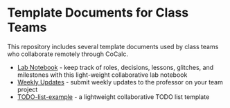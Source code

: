 # Template Documents for Class Teams
This repository includes several template documents used by class teams who collaborate remotely through CoCalc.

* [Lab Notebook](lab-notebook-example.md) - keep track of roles, decisions, lessons, glitches, and milestones with this light-weight collaborative lab notebook
* [Weekly Updates](weekly-update-example.md) - submit weekly updates to the professor on your team project
* [TODO-list-example](TODO-list-example.md) - a lightweight collaborative TODO list template
